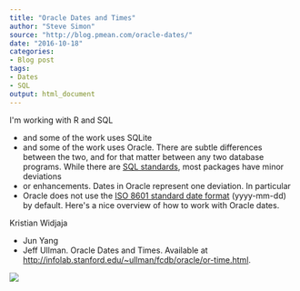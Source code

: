 ```yaml
---
title: "Oracle Dates and Times"
author: "Steve Simon"
source: "http://blog.pmean.com/oracle-dates/"
date: "2016-10-18"
categories:
- Blog post
tags:
- Dates
- SQL
output: html_document
---
```


I'm working with R and SQL
- and some of the work uses SQLite
- and some
of the work uses Oracle. There are subtle differences between the two,
and for that matter between any two database programs. While there are
[SQL
standards](https://en.wikipedia.org/wiki/SQL#Interoperability_and_standardization),
most packages have minor deviations
- or enhancements. Dates in Oracle
represent one deviation. In particular
- Oracle does not use the [ISO
8601 standard date format](https://xkcd.com/1179/) (yyyy-mm-dd) by
default. Here's a nice overview of how to work with Oracle
dates.

<!---More--->

Kristian Widjaja
- Jun Yang
- Jeff Ullman. Oracle Dates and Times.
Available at
<http://infolab.stanford.edu/~ullman/fcdb/oracle/or-time.html>.

![](http://www.pmean.com/new-images/16/oracle-dates01.png)




